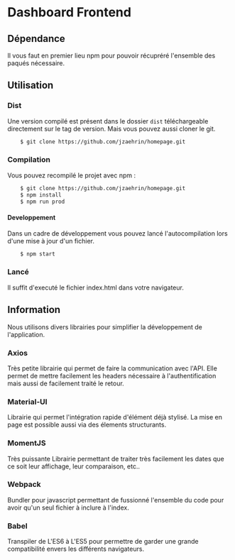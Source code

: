 # Dashboard Frontend

## Dépendance
Il vous faut en premier lieu npm pour pouvoir récupréré l'ensemble des paqués nécessaire.

## Utilisation

### Dist

Une version compilé est présent dans le dossier `dist` téléchargeable directement sur le tag de version. Mais vous pouvez aussi cloner le git.
```bash
    $ git clone https://github.com/jzaehrin/homepage.git
```

### Compilation

Vous pouvez recompilé le projet avec npm :
```bash
    $ git clone https://github.com/jzaehrin/homepage.git
    $ npm install
    $ npm run prod
```

#### Developpement

Dans un cadre de développement vous pouvez lancé l'autocompilation lors d'une mise à jour d'un fichier.

```bash
    $ npm start
```

### Lancé

Il suffit d'executé le fichier index.html dans votre navigateur.

## Information

Nous utilisons divers librairies pour simplifier la développement de l'application.

### Axios

Très petite librairie qui permet de faire la communication avec l'API. Elle permet de mettre facilement les headers nécessaire à l'authentification mais aussi de facilement traité le retour.

### Material-UI

Librairie qui permet l'intégration rapide d'élément déjà stylisé. La mise en page est possible aussi via des élements structurants.

### MomentJS

Très puissante Librairie permettant de traiter très facilement les dates que ce soit leur affichage, leur comparaison, etc..

### Webpack

Bundler pour javascript permettant de fussionné l'ensemble du code pour avoir qu'un seul fichier à inclure à l'index. 

### Babel

Transpiler de L'ES6 à L'ES5 pour permettre de garder une grande compatibilité envers les différents navigateurs.
